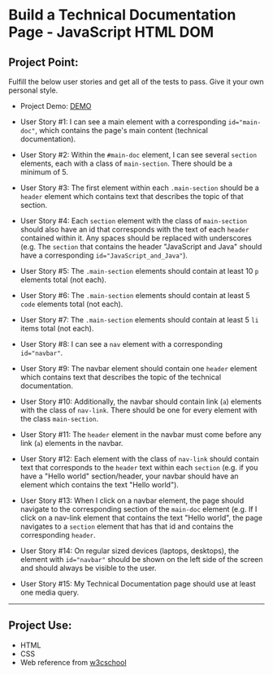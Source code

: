 # Build a Technical Documentation Page - JavaScript HTML DOM

## Project Point:

Fulfill the below user stories and get all of the tests to pass. Give it your own personal style.

- Project Demo: [DEMO](https://free-code-camp.zkhsin.now.sh/Technical%20Documentation%20Page/)

- User Story #1: I can see a main element with a corresponding `id="main-doc"`, which contains the page's main content (technical documentation).

- User Story #2: Within the `#main-doc` element, I can see several `section` elements, each with a class of `main-section`. There should be a minimum of 5.

- User Story #3: The first element within each `.main-section` should be a `header` element which contains text that describes the topic of that section.

- User Story #4: Each `section` element with the class of `main-section` should also have an id that corresponds with the text of each `header` contained within it. Any spaces should be replaced with underscores (e.g. The `section` that contains the header "JavaScript and Java" should have a corresponding `id="JavaScript_and_Java"`).

- User Story #5: The `.main-section` elements should contain at least 10 `p` elements total (not each).

- User Story #6: The `.main-section` elements should contain at least 5 `code` elements total (not each).

- User Story #7: The `.main-section` elements should contain at least 5 `li` items total (not each).

- User Story #8: I can see a `nav` element with a corresponding `id="navbar"`.

- User Story #9: The navbar element should contain one `header` element which contains text that describes the topic of the technical documentation.

- User Story #10: Additionally, the navbar should contain link (`a`) elements with the class of `nav-link`. There should be one for every element with the class `main-section`.

- User Story #11: The `header` element in the navbar must come before any link (`a`) elements in the navbar.

- User Story #12: Each element with the class of `nav-link` should contain text that corresponds to the `header` text within each `section` (e.g. if you have a "Hello world" section/header, your navbar should have an element which contains the text "Hello world").

- User Story #13: When I click on a navbar element, the page should navigate to the corresponding section of the `main-doc` element (e.g. If I click on a nav-link element that contains the text "Hello world", the page navigates to a `section` element that has that id and contains the corresponding `header`.

- User Story #14: On regular sized devices (laptops, desktops), the element with `id="navbar"` should be shown on the left side of the screen and should always be visible to the user.

- User Story #15: My Technical Documentation page should use at least one media query.

---

## Project Use:

- HTML
- CSS
- Web reference from [w3cschool](https://www.w3schools.com/js/js_htmldom.asp)
